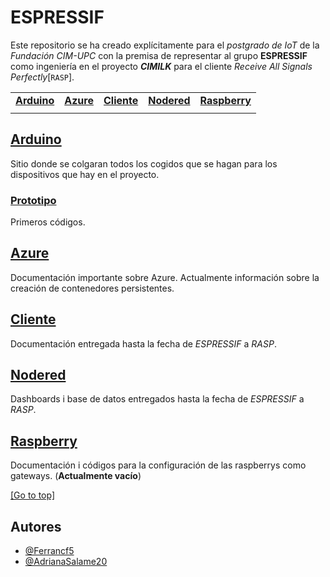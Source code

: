 # ESPRESSIF
Este repositorio se ha creado explícitamente para el _postgrado de IoT_ de la _Fundación CIM-UPC_ con la premisa de representar al grupo **ESPRESSIF** como ingeniería en el proyecto _**CIMILK**_ para el cliente _Receive All Signals Perfectly_[`RASP`].

| | | | | |
|-|-|-|-|-|
|[**Arduino**](#Arduino) |[**Azure**](#Azure) |[**Cliente**](#Cliente) |[**Nodered**](#Nodered) |[**Raspberry**](#Raspberry)|
| | | | | |

## [Arduino](/Arduino)
Sitio donde se colgaran todos los cogidos que se hagan para los dispositivos que hay en el proyecto.
### [Prototipo](/Arduino/CodigosProtitipo)
Primeros códigos.


## [Azure](/Azure)
Documentación importante sobre Azure. Actualmente información sobre la creación de contenedores persistentes.


## [Cliente](/Cliente)
Documentación entregada hasta la fecha de _ESPRESSIF_ a _RASP_.


## [Nodered](/Nodered)
Dashboards i base de datos entregados hasta la fecha de _ESPRESSIF_ a _RASP_.

## [Raspberry](/Raspberry)
Documentación i códigos para la configuración de las raspberrys como gateways. (**Actualmente vacío**)

[[Go to top]](#ESPRESSIF)


## Autores
- [@Ferrancf5](https://github.com/Ferrancf5)
- [@AdrianaSalame20](https://github.com/AdrianaSalame20)
